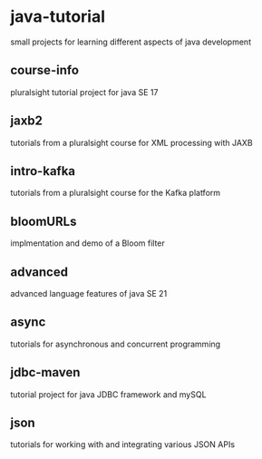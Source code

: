 # java-tutorial
small projects for learning different aspects of java development

## course-info
pluralsight tutorial project for java SE 17

## jaxb2
tutorials from a pluralsight course for XML processing with JAXB

## intro-kafka
tutorials from a pluralsight course for the Kafka platform

## bloomURLs
implmentation and demo of a Bloom filter

## advanced
advanced language features of java SE 21

## async
tutorials for asynchronous and concurrent programming

## jdbc-maven
tutorial project for java JDBC framework and mySQL

## json
tutorials for working with and integrating various JSON APIs
